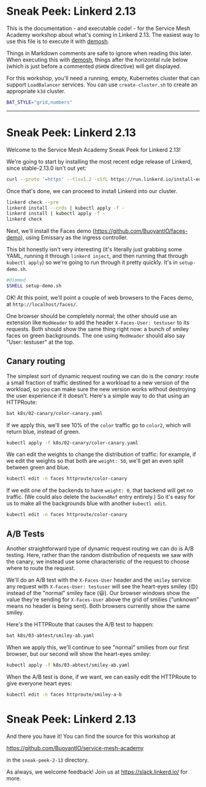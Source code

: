 # Sneak Peek: Linkerd 2.13

This is the documentation - and executable code! - for the Service Mesh
Academy workshop about what's coming in Linkerd 2.13. The easiest way to use
this file is to execute it with [demosh].

Things in Markdown comments are safe to ignore when reading this later. When
executing this with [demosh], things after the horizontal rule below (which
is just before a commented `@SHOW` directive) will get displayed.

[demosh]: https://github.com/BuoyantIO/demosh

For this workshop, you'll need a running, empty, Kubernetes cluster that can
support `LoadBalancer` services. You can use `create-cluster.sh` to create an
appropriate `k3d` cluster.

<!-- set -e >
<!-- @import demosh/demo-tools.sh -->
<!-- @import demosh/check-requirements.sh -->

<!-- @start_livecast -->

```bash
BAT_STYLE="grid,numbers"
```

---
<!-- @SHOW -->

# Sneak Peek: Linkerd 2.13

Welcome to the Service Mesh Academy Sneak Peek for Linkerd 2.13!

We're going to start by installing the most recent edge release of Linkerd,
since stable-2.13.0 isn't out yet:

```bash
curl --proto '=https' --tlsv1.2 -sSfL https://run.linkerd.io/install-edge | sh
```

Once that's done, we can proceed to install Linkerd into our cluster.

```bash
linkerd check --pre
linkerd install --crds | kubectl apply -f -
linkerd install | kubectl apply -f -
linkerd check
```

<!-- @wait_clear -->

Next, we'll install the Faces demo (https://github.com/BuoyantIO/faces-demo),
using Emissary as the ingress controller.

This bit honestly isn't very interesting (it's literally just grabbing some
YAML, running it through `linkerd inject`, and then running that through
`kubectl apply`) so we're going to run through it pretty quickly. It's in
`setup-demo.sh`.

<!-- @wait -->

```bash
#@immed
$SHELL setup-demo.sh
```

<!-- @wait_clear -->

OK! At this point, we'll point a couple of web browsers to the Faces
demo, at `http://localhost/faces/`.

One browser should be completely normal; the other should use an
extension like `ModHeader` to add the header `X-Faces-User: testuser`
to its requests. Both should show the same thing right now: a bunch of
smiley faces on green backgrounds. The one using `ModHeader` should
also say "User: testuser" at the top.

<!-- @wait -->
<!-- @show_composite -->

<!-- @wait_clear -->

## Canary routing

The simplest sort of dynamic request routing we can do is the _canary_:
route a small fraction of traffic destined for a workload to a new
version of the workload, so you can make sure the new version works
without destroying the user experience if it doesn't. Here's a simple
way to do that using an HTTPRoute:

```bash
bat k8s/02-canary/color-canary.yaml
```

<!-- @wait_clear -->

If we apply this, we'll see 10% of the `color` traffic go to `color2`,
which will return blue, instead of green.

```bash
kubectl apply -f k8s/02-canary/color-canary.yaml
```

<!-- @wait -->
<!-- @show_slides -->
<!-- @wait -->
<!-- @clear -->
<!-- @show_composite -->

We can edit the weights to change the distribution of traffic: for
example, if we edit the weights so that both are `weight: 50`, we'll
get an even split between green and blue.

```bash
kubectl edit -n faces httproute/color-canary
```

<!-- @wait_clear -->

If we edit one of the backends to have `weight: 0`, that backend will
get no traffic. (We could also delete the `backendRef` entry entirely.)
So it's easy for us to make all the backgrounds blue with another
`kubectl edit`.

```bash
kubectl edit -n faces httproute/color-canary
```

<!-- @wait_clear -->

## A/B Tests

Another straightforward type of dynamic request routing we can do is
A/B testing. Here, rather than the random distribution of requests we
saw with the canary, we instead use some characteristic of the request
to choose where to route the request.

We'll do an A/B test with the `X-Faces-User` header and the `smiley`
service: any request with `X-Faces-User: testuser` will see the
heart-eyes smiley (😍) instead of the "normal" smiley face (😃). Our
browser windows show the value they're sending for `X-Faces-User`
above the grid of smilies ("unknown" means no header is being sent).
Both browsers currently show the same smiley.

<!-- @wait_clear -->

Here's the HTTPRoute that causes the A/B test to happen:

```bash
bat k8s/03-abtest/smiley-ab.yaml
```

<!-- @wait_clear -->

When we apply this, we'll continue to see "normal" smilies from our
first browser, but our second will show the heart-eyes smiley:

```bash
kubectl apply -f k8s/03-abtest/smiley-ab.yaml
```

<!-- @wait_clear -->

When the A/B test is done, if we want, we can easily edit the HTTPRoute
to give everyone heart eyes:

```bash
kubectl edit -n faces httproute/smiley-a-b
```

<!-- @wait_clear -->

# Sneak Peek: Linkerd 2.13

And there you have it! You can find the source for this workshop at

https://github.com/BuoyantIO/service-mesh-academy

in the `sneak-peek-2-13` directory.

As always, we welcome feedback! Join us at https://slack.linkerd.io/
for more.

<!-- @wait -->
<!-- @show_slides -->
